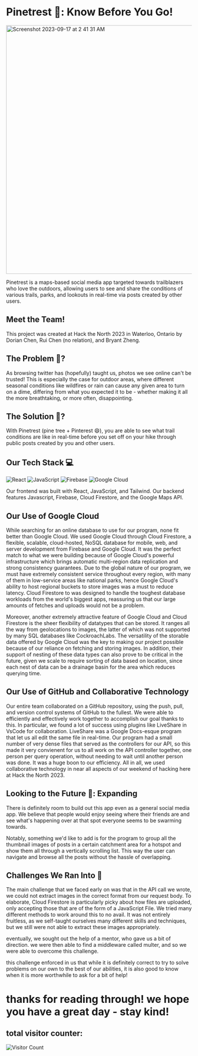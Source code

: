# Pinetrest 🌲: Know Before You Go!

<img width="674" alt="Screenshot 2023-09-17 at 2 41 31 AM" src="https://github.com/dourian/pinetrest/assets/122124464/c1f99c79-b5bd-4254-a39c-e7d7f97ed7e5">

Pinetrest is a maps-based social media app targeted towards trailblazers who love the outdoors, allowing users to see and share the conditions of various trails, parks, and lookouts in real-time via posts created by other users.

## Meet the Team!
This project was created at Hack the North 2023 in Waterloo, Ontario by Dorian Chen, Rui Chen (no relation), and Bryant Zheng.

## The Problem 🔎?
As browsing twitter has (hopefully) taught us, photos we see online can't be trusted! This is especially the case for outdoor areas, where different seasonal conditions like wildfires or rain can cause any given area to turn on a dime, differing from what you expected it to be - whether making it all the more breathtaking, or more often, disappointing.

## The Solution 🧠?
With Pinetrest (pine tree + Pinterest 😄), you are able to see what trail conditions are like in real-time before you set off on your hike through public posts created by you and other users.

## Our Tech Stack 💻
![React](https://img.shields.io/badge/react-%2320232a.svg?style=for-the-badge&logo=react&logoColor=%2361DAFB)
![JavaScript](https://img.shields.io/badge/javascript-%23323330.svg?style=for-the-badge&logo=javascript&logoColor=%23F7DF1E)
![Firebase](https://img.shields.io/badge/Firebase-039BE5?style=for-the-badge&logo=Firebase&logoColor=white)
![Google Cloud](https://img.shields.io/badge/GoogleCloud-%234285F4.svg?style=for-the-badge&logo=google-cloud&logoColor=white)

Our frontend was built with React, JavaScript, and Tailwind. Our backend features Javascript, Firebase, Cloud Firestore, and the Google Maps API.

## Our Use of Google Cloud
While searching for an online database to use for our program, none fit better than Google Cloud. We used Google Cloud through Cloud Firestore, a flexible, scalable, cloud-hosted, NoSQL database for mobile, web, and server development from Firebase and Google Cloud. It was the perfect match to what we were building because of Google Cloud's powerful infrastructure which brings automatic multi-region data replication and strong consistency guarantees. Due to the global nature of our program, we must have extremely consistent service throughout every region, with many of them in low-service areas like national parks, hence Google Cloud's ability to host regional buckets to store images was a must to reduce latency. Cloud Firestore to was designed to handle the toughest database workloads from the world's biggest apps, reassuring us that our large amounts of fetches and uploads would not be a problem.

Moreover, another extremely attractive feature of Google Cloud and Cloud Firestore is the sheer flexibility of datatypes that can be stored. It ranges all the way from geolocations to images, the latter of which was not supported by many SQL databases like CockroachLabs. The versatility of the storable data offered by Google Cloud was the key to making our project possible because of our reliance on fetching and storing images. In addition, their support of nesting of these data types can also prove to be critical in the future, given we scale to require sorting of data based on location, since each nest of data can be a drainage basin for the area which reduces querying time.

## Our Use of GitHub and Collaborative Technology
Our entire team collaborated on a GitHub repository, using the push, pull, and version control systems of GitHub to the fullest. We were able to efficiently and effectively work together to accomplish our goal thanks to this. In particular, we found a lot of success using plugins like LiveShare in VsCode for collaboration. LiveShare was a Google Docs-esque program that let us all edit the same file in real-time. Our program had a small number of very dense files that served as the controllers for our API, so this made it very convienent for us to all work on the API controller together, one person per query operation, without needing to wait until another person was done. It was a huge boon to our efficiency. All in all, we used collaborative technology in near all aspects of our weekend of hacking here at Hack the North 2023.

## Looking to the Future 🤖: Expanding
There is definitely room to build out this app even as a general social media app. We believe that people would enjoy seeing where their friends are and see what's happening over at that spot everyone seems to be swarming towards.

Notably, something we'd like to add is for the program to group all the thumbnail images of posts in a certain catchment area for a hotspot and show them all through a vertically scrolling list. This way the user can navigate and browse all the posts without the hassle of overlapping.

## Challenges We Ran Into 🤕
The main challenge that we faced early on was that in the API call we wrote, we could not extract images in the correct format from our request body. To elaborate, Cloud Firestore is particularly picky about how files are uploaded, only accepting those that are of the form of a JavaScript File. We tried many different methods to work around this to no avail. It was not entirely fruitless, as we self-taught ourselves many different skills and techniques, but we still were not able to extract these images appropriately.

eventually, we sought out the help of a mentor, who gave us a bit of direction. we were then able to find a middleware called multer, and so we were able to overcome this challenge.

this challenge enforced in us that while it is definitely correct to try to solve problems on our own to the best of our abilities, it is also good to know when it is more worthwhile to ask for a bit of help!

# thanks for reading through! we hope you have a great day - stay kind!
## total visitor counter:
![Visitor Count](https://profile-counter.glitch.me/{dourian}/count.svg)

